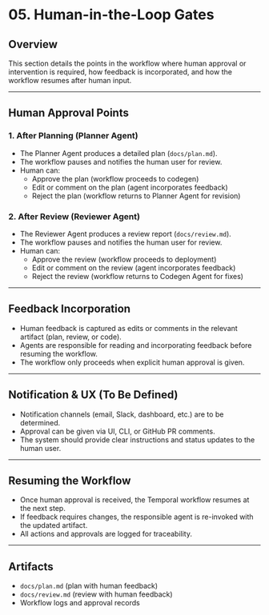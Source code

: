 # 05. Human-in-the-Loop Gates

## Overview
This section details the points in the workflow where human approval or intervention is required, how feedback is incorporated, and how the workflow resumes after human input.

---

## Human Approval Points

### 1. After Planning (Planner Agent)
- The Planner Agent produces a detailed plan (`docs/plan.md`).
- The workflow pauses and notifies the human user for review.
- Human can:
  - Approve the plan (workflow proceeds to codegen)
  - Edit or comment on the plan (agent incorporates feedback)
  - Reject the plan (workflow returns to Planner Agent for revision)

### 2. After Review (Reviewer Agent)
- The Reviewer Agent produces a review report (`docs/review.md`).
- The workflow pauses and notifies the human user for review.
- Human can:
  - Approve the review (workflow proceeds to deployment)
  - Edit or comment on the review (agent incorporates feedback)
  - Reject the review (workflow returns to Codegen Agent for fixes)

---

## Feedback Incorporation
- Human feedback is captured as edits or comments in the relevant artifact (plan, review, or code).
- Agents are responsible for reading and incorporating feedback before resuming the workflow.
- The workflow only proceeds when explicit human approval is given.

---

## Notification & UX (To Be Defined)
- Notification channels (email, Slack, dashboard, etc.) are to be determined.
- Approval can be given via UI, CLI, or GitHub PR comments.
- The system should provide clear instructions and status updates to the human user.

---

## Resuming the Workflow
- Once human approval is received, the Temporal workflow resumes at the next step.
- If feedback requires changes, the responsible agent is re-invoked with the updated artifact.
- All actions and approvals are logged for traceability.

---

## Artifacts
- `docs/plan.md` (plan with human feedback)
- `docs/review.md` (review with human feedback)
- Workflow logs and approval records 